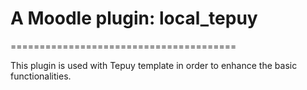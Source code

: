 # A Moodle plugin: local_tepuy
=======================================

This plugin is used with Tepuy template in order to enhance the basic functionalities.
